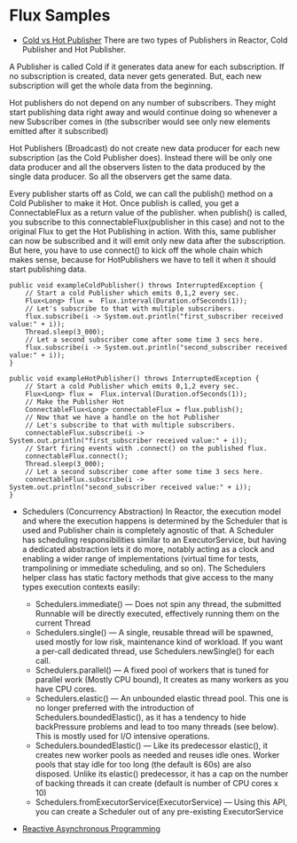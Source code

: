 # Flux Samples

- [Cold vs Hot Publisher](http://www.vinsguru.com/reactive-programming-publisher-types-cold-vs-hot/)
There are two types of Publishers in Reactor, Cold Publisher and Hot Publisher. 

A Publisher is called Cold if it generates data anew for each subscription. If no subscription is created,
data never gets generated. But, each new subscription will get the whole data from the beginning. 

Hot publishers do not depend on any number of subscribers. They might start publishing data right away and would 
continue doing so whenever a new Subscriber comes in (the subscriber would see only new elements emitted after it subscribed)

Hot Publishers (Broadcast) do not create new data producer for each new subscription (as the Cold Publisher does).
Instead there will be only one data producer and all the observers listen to the data produced by the 
single data producer. So all the observers get the same data.

Every publisher starts off as Cold, we can call the publish() method on a Cold Publisher to make it Hot. Once publish is called, 
you get a ConnectableFlux<T> as a return value of the publisher. when publish() is called, you subscribe to this 
connectableFlux(publisher in this case) and not to the original Flux to get the Hot Publishing in action. With this, 
same publisher can now be subscribed and it will emit only new data after the subscription. But here, you have to use 
connect() to kick off the whole chain which makes sense, because for HotPublishers we have to tell it when it should 
start publishing data. 
```
public void exampleColdPublisher() throws InterruptedException {
    // Start a cold Publisher which emits 0,1,2 every sec.
    Flux<Long> flux =  Flux.interval(Duration.ofSeconds(1));
    // Let's subscribe to that with multiple subscribers.
    flux.subscribe(i -> System.out.println("first_subscriber received value:" + i));
    Thread.sleep(3_000);
    // Let a second subscriber come after some time 3 secs here.
    flux.subscribe(i -> System.out.println("second_subscriber received value:" + i));
}

public void exampleHotPublisher() throws InterruptedException {
    // Start a cold Publisher which emits 0,1,2 every sec.
    Flux<Long> flux =  Flux.interval(Duration.ofSeconds(1));
    // Make the Publisher Hot
    ConnectableFlux<Long> connectableFlux = flux.publish();
    // Now that we have a handle on the hot Publisher
    // Let's subscribe to that with multiple subscribers.
    connectableFlux.subscribe(i -> System.out.println("first_subscriber received value:" + i));
    // Start firing events with .connect() on the published flux.
    connectableFlux.connect();
    Thread.sleep(3_000);
    // Let a second subscriber come after some time 3 secs here.
    connectableFlux.subscribe(i -> System.out.println("second_subscriber received value:" + i));
}
```

- Schedulers (Concurrency Abstraction)
In Reactor, the execution model and where the execution happens is determined by the Scheduler that is used and Publisher chain is completely agnostic of that. A Scheduler has scheduling responsibilities similar to an ExecutorService, but having a dedicated abstraction lets it do more, notably acting as a clock and enabling a wider range of implementations (virtual time for tests, trampolining or immediate scheduling, and so on).
The Schedulers helper class has static factory methods that give access to the many types execution contexts easily:
     - Schedulers.immediate() — Does not spin any thread, the submitted Runnable will be directly executed, effectively running them on the current Thread
     - Schedulers.single() — A single, reusable thread will be spawned, used mostly for low risk, maintenance kind of workload. If you want a per-call dedicated thread, use Schedulers.newSingle() for each call.
     - Schedulers.parallel() — A fixed pool of workers that is tuned for parallel work (Mostly CPU bound), It creates as many workers as you have CPU cores.
     - Schedulers.elastic() — An unbounded elastic thread pool. This one is no longer preferred with the introduction of Schedulers.boundedElastic(), as it has a tendency to hide backPressure problems and lead to too many threads (see below). This is mostly used for I/O intensive operations.
     - Schedulers.boundedElastic() — Like its predecessor elastic(), it creates new worker pools as needed and reuses idle ones. Worker pools that stay idle for too long (the default is 60s) are also disposed. Unlike its elastic() predecessor, it has a cap on the number of backing threads it can create (default is number of CPU cores x 10)
     - Schedulers.fromExecutorService(ExecutorService) — Using this API, you can create a Scheduler out of any pre-existing ExecutorService

- [Reactive Asynchronous Programming](https://levelup.gitconnected.com/reactive-asynchronous-programming-in-java-using-reactor-core-part-2-e9c6caeb8833)
